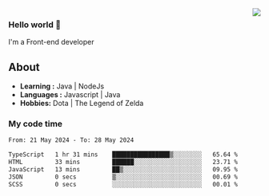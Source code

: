 <img align='right' src="https://github-readme-stats.vercel.app/api?username=jumodada&show_icons=true&theme=vue">

### Hello world 👋

I'm a Front-end developer 
    
## About
-  **Learning :** Java | NodeJs
-  **Languages :** Javascript | Java
-  **Hobbies:** Dota | The Legend of Zelda

### My code time

<!--START_SECTION:waka-->

```txt
From: 21 May 2024 - To: 28 May 2024

TypeScript   1 hr 31 mins    ████████████████▒░░░░░░░░   65.64 %
HTML         33 mins         ██████░░░░░░░░░░░░░░░░░░░   23.71 %
JavaScript   13 mins         ██▒░░░░░░░░░░░░░░░░░░░░░░   09.95 %
JSON         0 secs          ▒░░░░░░░░░░░░░░░░░░░░░░░░   00.69 %
SCSS         0 secs          ░░░░░░░░░░░░░░░░░░░░░░░░░   00.01 %
```

<!--END_SECTION:waka-->
